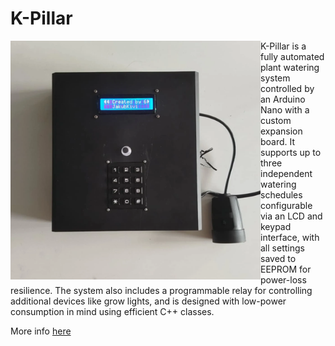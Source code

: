# K-Pillar

<img align="left" width="400" src="assets/hardware.webp">

K-Pillar is a fully automated plant watering system controlled by an Arduino Nano with a custom expansion board. It supports up to three independent watering schedules configurable via an LCD and keypad interface, with all settings saved to EEPROM for power-loss resilience. The system also includes a programmable relay for controlling additional devices like grow lights, and is designed with low-power consumption in mind using efficient C++ classes.

More info [here](https://jakubkivi.github.io#portfolio-modal-KPillar)
